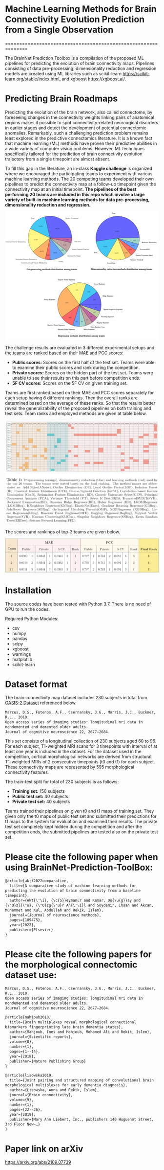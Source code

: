 # Machine Learning Methods for Brain Connectivity Evolution Prediction from a Single Observation
==============================================================

The BrainNet Prediction Toolbox is a compilation of the proposed ML pipelines for predicting the evolution of brain connectivity maps.
Pipelines consisting of data pre-processing, dimensionality reduction and regression models are created using ML libraries such as scikit-learn <https://scikit-learn.org/stable/index.html>, and xgboost <https://xgboost.ai/>.

# Predicting Brain Roadmaps

Predicting the evolution of the brain network, also called connectome, by foreseeing changes in the connectivity weights linking pairs of anatomical regions makes it possible to spot connectivity-related neuroogical disorders in earlier stages and detect the development of potential connectomic anomalies. Remarkably, such a challenging prediction problem remains least explored in the predictive connectomics literature. It is a known fact that machine learning (ML) methods have proven their predictive abilities in a wide variety of computer vision problems. However, ML techniques specifically tailored for the prediction of brain connectivity evolution trajectory from a single timepoint are almost absent.

To fill this gap in the literature, an in-class **Kaggle challenge** is organized where we encouraged the participating teams to experiment with various machine learning
methods. The 20 competing teams developed their own pipelines to predict the connectivity map at a follow-up timepoint given the connectivity map at an initial
timepoint. **The pipelines of the best performing 20 teams are included in this repo which involve a large variety of built-in machine learning methods for data pre-processing, dimensionality reduction and regression.**

![BrainNet](Fig1.png)

The challenge results are evaluated in 3 different experimental setups and the teams are ranked based on their MAE and PCC scores:
* **Public scores:** Scores on the first half of the test set. Teams were able to examine their public scores and rank during the competition.
* **Private scores:** Scores on the hidden part of the test set. Teams were unable to see their results on this part before competition ends.
* **5F CV scores:** Scores on the 5F CV on given training set. 

Teams are first ranked based on their MAE and PCC scores separately for each setup having 6 different rankings. Then the overall ranks are determined based on the average of these
ranks. So that the results better reveal the generalizability of the proposed pipelines on both training and test sets. Team ranks and employed methods are given at table below.

![BrainNet](Fig2.png)

The scores and rankings of top-3 teams are given below.

![BrainNet](Fig3.png)

# Installation

The source codes have been tested with Python 3.7. There is no need of GPU to run the codes.

Required Python Modules:

* csv
* numpy
* pandas
* scipy
* xgboost
* warnings
* matplotlib
* scikit-learn

# Dataset format

The brain connectivity map dataset includes 230 subjects in total from [OASIS-2 Dataset](https://www.oasis-brains.org/) referenced below.

```
Marcus, D.S., Fotenos, A.F., Csernansky, J.G., Morris, J.C., Buckner, R.L., 2010.
Open access series of imaging studies: longitudinal mri data in nondemented and demented older adults.
Journal of cognitive neuroscience 22, 2677–2684.
```

This set consists of a longitudinal collection of 230 subjects aged 60 to 96. For each subject, T1-weighted MRI scans for 3 timepoints with interval of at least one year is included in the dataset. For the dataset used in the competition, cortical morphological networks are derived from structural T1-weighted MRIs of 2 consecutive timepoints (t0 and t1) for each subject. These connectivity maps are represented by 595 morphological connectivity features.

The train-test split for total of 230 subjects is as follows:
- **Training set:** 150 subjects
- **Public test set:** 40 subjects
- **Private test set:** 40 subjects

Teams trained their pipelines on given t0 and t1 maps of training set. They given only the t0 maps of public test set and submitted their predictions for t1 maps to the system for evaluation and examined their results. The private test set completely kept hidden during the competition and after the competition ends, the submitted pipelines are tested also on the private test set.

# Please cite the following paper when using BrainNet-Prediction-ToolBox:

```
@article{akti2022comparative,
  title={A comparative study of machine learning methods for predicting the evolution of brain connectivity from a baseline timepoint},
  author={Akt{\'\i}, {\c{S}}eymanur and Kamar, Do{\u{g}}ay and {\"O}zl{\"u}, {\"O}zg{\"u}r An{\'\i}l and Soydemir, Ihsan and Akcan, Muhammet and Kul, Abdullah and Rekik, Islem},
  journal={Journal of neuroscience methods},
  pages={109475},
  year={2022},
  publisher={Elsevier}
}

```

# Please cite the following papers for the morphological connectomic dataset use:


```
Marcus, D.S., Fotenos, A.F., Csernansky, J.G., Morris, J.C., Buckner, R.L., 2010.
Open access series of imaging studies: longitudinal mri data in nondemented and demented older adults.
Journal of cognitive neuroscience 22, 2677–2684.
```

```
@article{mahjoub2018,
  title={Brain multiplexes reveal morphological connectional biomarkers fingerprinting late brain dementia states},
  author={Mahjoub, Ines and Mahjoub, Mohamed Ali and Rekik, Islem},
  journal={Scientific reports},
  volume={8},
  number={1},
  pages={1--14},
  year={2018},
  publisher={Nature Publishing Group}
}
```
```
@article{lisowska2019,
  title={Joint pairing and structured mapping of convolutional brain morphological multiplexes for early dementia diagnosis},
  author={Lisowska, Anna and Rekik, Islem},
  journal={Brain connectivity},
  volume={9},
  number={1},
  pages={22--36},
  year={2019},
  publisher={Mary Ann Liebert, Inc., publishers 140 Huguenot Street, 3rd Floor New~…}
}
```

# Paper link on arXiv
https://arxiv.org/abs/2109.07739
